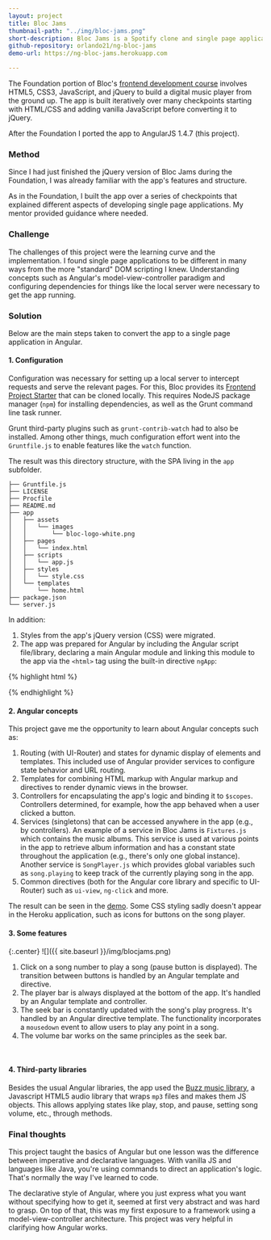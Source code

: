 ```yaml
---
layout: project
title: Bloc Jams
thumbnail-path: "../img/bloc-jams.png"
short-description: Bloc Jams is a Spotify clone and single page application in AngularJS that I built during my time at Bloc, a coding school. I fully ported the application from jQuery to Angular.
github-repository: orlando21/ng-bloc-jams
demo-url: https://ng-bloc-jams.herokuapp.com

---
```

The Foundation portion of Bloc's [frontend development course](https://www.bloc.io/frontend-development-bootcamp) involves HTML5, CSS3, JavaScript, and jQuery to build a digital music player from the ground up. The app is built iteratively over many checkpoints starting with HTML/CSS and adding vanilla JavaScript before converting it to jQuery.

After the Foundation I ported the app to AngularJS 1.4.7 (this project).

### Method

Since I had just finished the jQuery version of Bloc Jams during the Foundation, I was already familiar with the app's features and structure.

As in the Foundation, I built the app over a series of checkpoints that explained different aspects of developing single page applications. My mentor provided guidance where needed.

### Challenge

The challenges of this project were the learning curve and the implementation. I found single page applications to be different in many ways from the more "standard" DOM scripting I knew. Understanding concepts such as Angular's model-view-controller paradigm and configuring dependencies for things like the local server were necessary to get the app running.

### Solution

Below are the main steps taken to convert the app to a single page application in Angular.

#### 1. Configuration

Configuration was necessary for setting up a local server to intercept requests and serve the relevant pages. For this, Bloc provides its [Frontend Project Starter](https://github.com/Bloc/bloc-frontend-project-starter) that can be cloned locally. This requires NodeJS package manager (`npm`) for installing dependencies, as well as the Grunt command line task runner.

Grunt third-party plugins such as `grunt-contrib-watch` had to also be installed. Among other things, much configuration effort went into the `Gruntfile.js` to enable features like the `watch` function.

The result was this directory structure, with the SPA living in the `app` subfolder.

```
├── Gruntfile.js
├── LICENSE
├── Procfile
├── README.md
├── app
│   ├── assets
│   │   └── images
│   │       └── bloc-logo-white.png
│   ├── pages
│   │   └── index.html
│   ├── scripts
│   │   └── app.js
│   ├── styles
│   │   └── style.css
│   └── templates
│       └── home.html
├── package.json
└── server.js
```
In addition:

1. Styles from the app's jQuery version (CSS) were migrated.
2. The app was prepared for Angular by including the Angular script file/library, declaring a main Angular module and linking this module to the app via the `<html>` tag using the built-in directive `ngApp`:

{% highlight html %}
<html ng-app="blocJams">
{% endhighlight %}
<br>

#### 2. Angular concepts

This project gave me the opportunity to learn about Angular concepts such as:

1. Routing (with UI-Router) and states for dynamic display of elements and templates. This included use of Angular provider services to configure state behavior and URL routing.
2. Templates for combining HTML markup with Angular markup and directives to render dynamic views in the browser.
3. Controllers for encapsulating the app's logic and binding it to `$scopes`. Controllers determined, for example, how the app behaved when a user clicked a button.
4. Services (singletons) that can be accessed anywhere in the app (e.g., by controllers). An example of a service in Bloc Jams is `Fixtures.js` which contains the music albums. This service is used at various points in the app to retrieve album information and has a constant state throughout the application (e.g., there's only one global instance). Another service is `SongPlayer.js` which provides global variables such as `song.playing` to keep track of the currently playing song in the app.
5. Common directives (both for the Angular core library and specific to UI-Router) such as `ui-view`, `ng-click` and more.

The result can be seen in the [demo](http://ng-bloc-jams.herokuapp.com/). Some CSS styling sadly doesn't appear in the Heroku application, such as icons for buttons on the song player.

#### 3. Some features

{:.center}
![]({{ site.baseurl }}/img/blocjams.png)

1. Click on a song number to play a song (pause button is displayed). The transition between buttons is handled by an Angular template and directive.
2. The player bar is always displayed at the bottom of the app. It's handled by an Angular template and controller.
3. The seek bar is constantly updated with the song's play progress. It's handled by an Angular directive template. The functionality incorporates a `mousedown` event to allow users to play any point in a song.
4. The volume bar works on the same principles as the seek bar.

<br>

#### 4. Third-party libraries

Besides the usual Angular libraries, the app used the [Buzz music library](http://buzz.jaysalvat.com/), a Javascript HTML5 audio library that wraps `mp3` files and makes them JS objects. This allows applying states like play, stop, and pause, setting song volume, etc., through methods.

### Final thoughts

This project taught the basics of Angular but one lesson was the difference between imperative and declarative languages. With vanilla JS and languages like Java, you're using commands to direct an application's logic. That's normally the way I've learned to code.

The declarative style of Angular, where you just express what you want without specifying how to get it, seemed at first very abstract and was hard to grasp. On top of that, this was my first exposure to a framework using a model-view-controller architecture. This project was very helpful in clarifying how Angular works.
